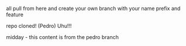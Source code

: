 all pull from here and create your own branch with your name prefix and feature

repo cloned! (Pedro) Uhu!!!

midday - this content is from the pedro branch
